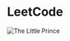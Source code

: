 # LeetCode

![The Little Prince](https://womany.net/cdn-cgi/image/w=1440,fit=scale-down,f=auto/https://castle.womany.net/images/content/pictures/30995/womany_prince_6_1436805966-19680-0665.jpg)
